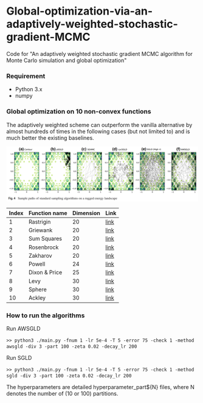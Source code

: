 # Global-optimization-via-an-adaptively-weighted-stochastic-gradient-MCMC
Code for "An adaptively weighted stochastic gradient MCMC algorithm for Monte Carlo simulation and global optimization"



### Requirement
* Python 3.x
* numpy

### Global optimization on 10 non-convex functions

The adaptively weighted scheme can outperform the vanilla alternative by almost hundreds of times in the following cases (but not limited to) and is much better the existing baselines.

<img src="/images/multil-mode_exploration.png" width="800">



| Index | Function name | Dimension  | Link |
| ------------- | ------------- | ------------- | ------------- |
|1 | Rastrigin | 20  | [link](https://en.wikipedia.org/wiki/Rastrigin_function)  |
|2 | Griewank  | 20  | [link](https://www.sfu.ca/~ssurjano/griewank.html)  |
|3 | Sum Squares | 20 | [link](https://en.wikipedia.org/wiki/Sum_of_squares_function) |
|4 | Rosenbrock  | 20 |[link](https://en.wikipedia.org/wiki/Rosenbrock_function)  |
|5 | Zakharov  | 20   |[link](https://www.sfu.ca/~ssurjano/zakharov.html)  |
|6 | Powell | 24 | [link](https://www.sfu.ca/~ssurjano/powell.html) |
|7 | Dixon & Price | 25 | [link](https://www.sfu.ca/~ssurjano/dixonpr.html)  |
|8 | Levy | 30 | [link](https://www.sfu.ca/~ssurjano/levy.html) |
|9 | Sphere | 30 | [link](https://www.sfu.ca/~ssurjano/spheref.html) |
|10 | Ackley | 30 | [link](https://www.sfu.ca/~ssurjano/ackley.html) |


### How to run the algorithms

Run AWSGLD
```
>> python3 ./main.py -fnum 1 -lr 5e-4 -T 5 -error 75 -check 1 -method awsgld -div 3 -part 100 -zeta 0.02 -decay_lr 200
```

Run SGLD
```
>> python3 ./main.py -fnum 1 -lr 5e-4 -T 5 -error 75 -check 1 -method sgld -div 3 -part 100 -zeta 0.02 -decay_lr 200
```

The hyperparameters are detailed hyperparameter_part${N} files, where N denotes the number of (10 or 100) partitions.
